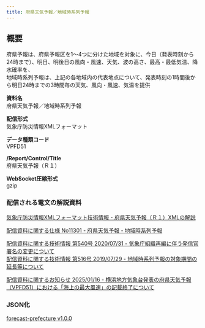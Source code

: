 ```yaml
---
title: 府県天気予報／地域時系列予報
---
```


## 概要

府県予報は、府県予報区を1～4つに分けた地域を対象に、今日（発表時刻から24時まで）、明日、明後日の風向・風速、天気、波の高さ、最高・最低気温、降水確率を、<br/>
地域時系列予報は、上記の各地域内の代表地点について、発表時刻の1時間後から明日24時までの3時間毎の天気、風向・風速、気温を提供

**資料名** <br/>
府県天気予報／地域時系列予報

**配信形式** <br/>
気象庁防災情報XMLフォーマット

**データ種類コード** <br/>
VPFD51

**/Report/Control/Title** <br/>
府県天気予報（Ｒ１）

**WebSocket圧縮形式** <br/>
gzip

### 配信される電文の解説資料

[気象庁防災情報XMLフォーマット技術情報 - 府県天気予報（Ｒ１）XMLの解説](https://dmdata.jp/docs/jma/manual/0301-0301.pdf)

[配信資料に関する仕様 No11301 - 府県天気予報・地域時系列予報](https://www.data.jma.go.jp/suishin/shiyou/pdf/no11301)

[配信資料に関する技術情報 第540号 2020/07/31 - 気象庁組織再編に伴う発信官署名の変更について](https://dmdata.jp/docs/jma/technical/540.pdf) <br/>
[配信資料に関する技術情報 第516号 2019/07/29 - 地域時系列予報の対象期間の延長等について](https://dmdata.jp/docs/jma/technical/516.pdf)

[配信資料に関するお知らせ 2025/01/16 - 横浜地方気象台発表の府県天気予報（VPFD51）における「海上の最大風速」の記載終了について](https://dmdata.jp/docs/jma/notice/20250116a.pdf)

### JSON化

[forecast-prefecture v1.0.0](/docs/reference/conversion/json/schema/forecast-prefecture.md)

